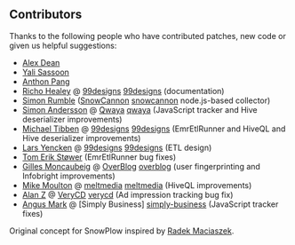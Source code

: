 ## Contributors

Thanks to the following people who have contributed patches, new code or given us helpful suggestions:

* [Alex Dean](https://github.com/alexanderdean)
* [Yali Sassoon](https://github.com/yalisassoon)
* [Anthon Pang](https://github.com/robocoder)
* [Richo Healey](https://github.com/richo) @ [99designs] [99designs] (documentation)
* [Simon Rumble](https://github.com/shermozle) ([SnowCannon] [snowcannon] node.js-based collector)
* [Simon Andersson](https://github.com/ramn) @ [Qwaya] [qwaya] (JavaScript tracker and Hive deserializer improvements)
* [Michael Tibben](https://github.com/mtibben) @ [99designs] [99designs] (EmrEtlRunner and HiveQL and Hive deserializer improvements)
* [Lars Yencken](https://github.com/larsyencken) @ [99designs] [99designs] (ETL design)
* [Tom Erik Støwer](https://github.com/testower) (EmrEtlRunner bug fixes)
* [Gilles Moncaubeig](https://github.com/moncaubeig) @ [OverBlog] [overblog] (user fingerprinting and Infobright improvements)
* [Mike Moulton](https://github.com/mmoulton) @ [meltmedia] [meltmedia] (HiveQL improvements)
* [Alan Z](https://github.com/talkspoon) @ [VeryCD] [verycd] (Ad impression tracking bug fix)
* [Angus Mark](https://github.com/ngsmrk) @ [Simply Business] [simply-business] (JavaScript tracker fixes)

Original concept for SnowPlow inspired by [Radek Maciaszek](https://github.com/rathko).

[snowcannon]: https://github.com/shermozle/SnowCannon
[qwaya]: http://www.qwaya.com
[99designs]: http://99designs.com
[overblog]: www.over-blog.com/
[meltmedia]: http://meltmedia.com/
[verycd]: http://www.verycd.com/
[simply-business]: http://www.simplybusiness.co.uk/